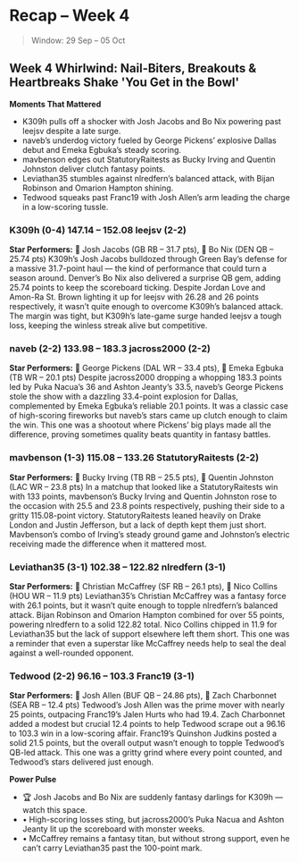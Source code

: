 # Recap – Week 4

> Window: 29 Sep – 05 Oct

## Week 4 Whirlwind: Nail-Biters, Breakouts & Heartbreaks Shake 'You Get in the Bowl'

**Moments That Mattered**
- K309h pulls off a shocker with Josh Jacobs and Bo Nix powering past leejsv despite a late surge.
- naveb’s underdog victory fueled by George Pickens’ explosive Dallas debut and Emeka Egbuka’s steady scoring.
- mavbenson edges out StatutoryRaitests as Bucky Irving and Quentin Johnston deliver clutch fantasy points.
- Leviathan35 stumbles against nlredfern’s balanced attack, with Bijan Robinson and Omarion Hampton shining.
- Tedwood squeaks past Franc19 with Josh Allen’s arm leading the charge in a low-scoring tussle.

### K309h (0-4) 147.14 – 152.08 leejsv (2-2)
**Star Performers:** 🏃 Josh Jacobs (GB RB – 31.7 pts), 🧠 Bo Nix (DEN QB – 25.74 pts)
K309h’s Josh Jacobs bulldozed through Green Bay’s defense for a massive 31.7-point haul — the kind of performance that could turn a season around. Denver’s Bo Nix also delivered a surprise QB gem, adding 25.74 points to keep the scoreboard ticking. Despite Jordan Love and Amon-Ra St. Brown lighting it up for leejsv with 26.28 and 26 points respectively, it wasn’t quite enough to overcome K309h’s balanced attack. The margin was tight, but K309h’s late-game surge handed leejsv a tough loss, keeping the winless streak alive but competitive.

### naveb (2-2) 133.98 – 183.3 jacross2000 (2-2)
**Star Performers:** 🎯 George Pickens (DAL WR – 33.4 pts), 🎯 Emeka Egbuka (TB WR – 20.1 pts)
Despite jacross2000 dropping a whopping 183.3 points led by Puka Nacua’s 36 and Ashton Jeanty’s 33.5, naveb’s George Pickens stole the show with a dazzling 33.4-point explosion for Dallas, complemented by Emeka Egbuka’s reliable 20.1 points. It was a classic case of high-scoring fireworks but naveb’s stars came up clutch enough to claim the win. This one was a shootout where Pickens’ big plays made all the difference, proving sometimes quality beats quantity in fantasy battles.

### mavbenson (1-3) 115.08 – 133.26 StatutoryRaitests (2-2)
**Star Performers:** 🏃 Bucky Irving (TB RB – 25.5 pts), 🎯 Quentin Johnston (LAC WR – 23.8 pts)
In a matchup that looked like a StatutoryRaitests win with 133 points, mavbenson’s Bucky Irving and Quentin Johnston rose to the occasion with 25.5 and 23.8 points respectively, pushing their side to a gritty 115.08-point victory. StatutoryRaitests leaned heavily on Drake London and Justin Jefferson, but a lack of depth kept them just short. Mavbenson’s combo of Irving’s steady ground game and Johnston’s electric receiving made the difference when it mattered most.

### Leviathan35 (3-1) 102.38 – 122.82 nlredfern (3-1)
**Star Performers:** 🏃 Christian McCaffrey (SF RB – 26.1 pts), 🎯 Nico Collins (HOU WR – 11.9 pts)
Leviathan35’s Christian McCaffrey was a fantasy force with 26.1 points, but it wasn’t quite enough to topple nlredfern’s balanced attack. Bijan Robinson and Omarion Hampton combined for over 55 points, powering nlredfern to a solid 122.82 total. Nico Collins chipped in 11.9 for Leviathan35 but the lack of support elsewhere left them short. This one was a reminder that even a superstar like McCaffrey needs help to seal the deal against a well-rounded opponent.

### Tedwood (2-2) 96.16 – 103.3 Franc19 (3-1)
**Star Performers:** 🧠 Josh Allen (BUF QB – 24.86 pts), 🏃 Zach Charbonnet (SEA RB – 12.4 pts)
Tedwood’s Josh Allen was the prime mover with nearly 25 points, outpacing Franc19’s Jalen Hurts who had 19.4. Zach Charbonnet added a modest but crucial 12.4 points to help Tedwood scrape out a 96.16 to 103.3 win in a low-scoring affair. Franc19’s Quinshon Judkins posted a solid 21.5 points, but the overall output wasn’t enough to topple Tedwood’s QB-led attack. This one was a gritty grind where every point counted, and Tedwood’s stars delivered just enough.

**Power Pulse**
- 🏆 Josh Jacobs and Bo Nix are suddenly fantasy darlings for K309h — watch this space.
- • High-scoring losses sting, but jacross2000’s Puka Nacua and Ashton Jeanty lit up the scoreboard with monster weeks.
- • McCaffrey remains a fantasy titan, but without strong support, even he can’t carry Leviathan35 past the 100-point mark.
